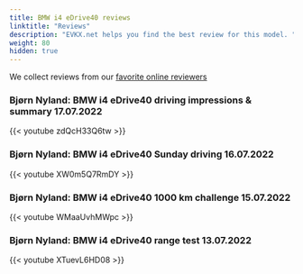 ```yaml
---
title: BMW i4 eDrive40 reviews
linktitle: "Reviews"
description: "EVKX.net helps you find the best review for this model. "
weight: 80
hidden: true
---
```

<object type="image/svg+xml" data="../modelnavigation.svg"></object>
We collect reviews from our [favorite online reviewers](/guides/evreviewers/)

### Bjørn Nyland: BMW i4 eDrive40 driving impressions & summary 17.07.2022

{{< youtube zdQcH33Q6tw >}}

### Bjørn Nyland: BMW i4 eDrive40 Sunday driving 16.07.2022

{{< youtube XW0m5Q7RmDY >}}

### Bjørn Nyland: BMW i4 eDrive40 1000 km challenge 15.07.2022

{{< youtube WMaaUvhMWpc >}}

### Bjørn Nyland: BMW i4 eDrive40 range test 13.07.2022

{{< youtube XTuevL6HD08 >}}


